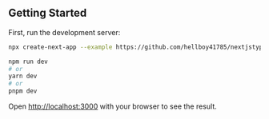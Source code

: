 ## Getting Started

First, run the development server:

```bash
npx create-next-app --example https://github.com/hellboy41785/nextjstype_temp test-template

npm run dev
# or
yarn dev
# or
pnpm dev
```

Open [http://localhost:3000](http://localhost:3000) with your browser to see the result.